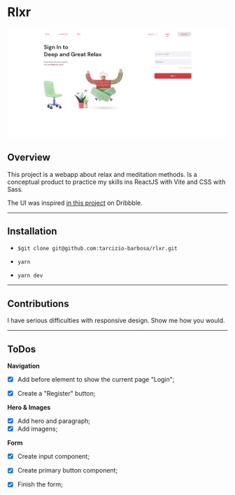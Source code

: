 # Rlxr

<p align="center">
  <img alt="Mockup" src="./public/rlxr.png">
<p/>

## Overview

This project is a webapp about relax and meditation methods. Is a conceptual product to practice my skills ins ReactJS with Vite and CSS with Sass.

The UI was inspired [in this project](https://dribbble.com/shots/13774549-Recharge-Quickly) on Dribbble.

---

## Installation

- ```$git clone git@github.com:tarcizio-barbosa/rlxr.git```

- ```yarn```

- ```yarn dev```

---

## Contributions

I have serious difficulties with responsive design. Show me how you would.

---

## ToDos

**Navigation**

- [x] Add before element to show the current page "Login";
- [x] Create a "Register" button;


**Hero & Images**

- [x] Add hero and paragraph;
- [x] Add imagens;

**Form**

- [x] Create input component;
- [x] Create primary button component;
- [x] Finish the form;

